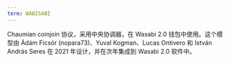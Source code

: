 ```yaml
---
term: WABISABI
---
```


Chaumian coinjoin 协议，采用中央协调器，在 Wasabi 2.0 钱包中使用。这个模型由 Ádám Ficsór (nopara73)、Yuval Kogman、Lucas Ontivero 和 István András Seres 在 2021 年设计，并在次年集成到 Wasabi 2.0 软件中。
